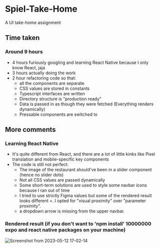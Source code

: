 # Spiel-Take-Home
A UI take-home assignment

## Time taken
### Around 9 hours
- 4 hours furiously googling and learning React Native because I only know React, jaja
- 3 hours actually doing the work
- 2 hour refactoring code so that:
    - all the components are separate 
    - CSS values are stored in constants
    - Typescript interfaces are written
    - Directory structure is "production ready"
    - Data is passed in as though they were fetched (Everything renders dynamically)
    - Pressable components are switched to <Pressable>

## More comments
### Learning React Native
- It's quite different from React, and there are a lot of little kinks like Pixel translation and mobile-specific key components
- The code is still not perfect:
  - The image of the restaurant should've been in a slider component (hence no slider dots)
  - Not all CSS values are passed dynamically
  - Some short-term solutions are used to style some navbar icons because I ran out of time
  - I tried to use strictly Figma values but some of the rendered result looks different =. I opted for "visual proximity" over "parameter proximity". 
  - a dropdown arrow is missing from the upper navbar.

### Rendered result (if you don't want to 'npm install' 10000000 expo and react native packages on your machine)

![Screenshot from 2023-05-12 17-02-14](https://github.com/iggeehu/Spiel-UI/assets/69414708/ca35ca68-7902-4ec7-a2cd-b09298e52f02)
